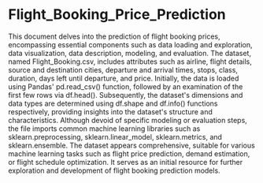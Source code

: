 # Flight_Booking_Price_Prediction

This document delves into the prediction of flight booking prices, encompassing essential components such as data loading and exploration, data visualization, data description, modeling, and evaluation. The dataset, named Flight_Booking.csv, includes attributes such as airline, flight details, source and destination cities, departure and arrival times, stops, class, duration, days left until departure, and price. Initially, the data is loaded using Pandas' pd.read_csv() function, followed by an examination of the first few rows via df.head(). Subsequently, the dataset's dimensions and data types are determined using df.shape and df.info() functions respectively, providing insights into the dataset's structure and characteristics. 
Although devoid of specific modeling or evaluation steps, the file imports common machine learning libraries such as sklearn.preprocessing, sklearn.linear_model, sklearn.metrics, and sklearn.ensemble. The dataset appears comprehensive, suitable for various machine learning tasks such as flight price prediction, demand estimation, or flight schedule optimization. It serves as an initial resource for further exploration and development of flight booking prediction models.
